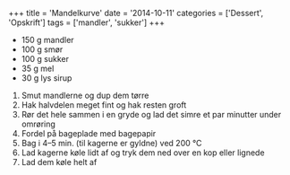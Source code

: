 +++
title = 'Mandelkurve'
date = '2014-10-11'
categories = ['Dessert', 'Opskrift']
tags = ['mandler', 'sukker']
+++

- 150 g mandler
- 100 g smør
- 100 g sukker
- 35 g mel
- 30 g lys sirup

1. Smut mandlerne og dup dem tørre
2. Hak halvdelen meget fint og hak resten groft
3. Rør det hele sammen i en gryde og lad det simre et par minutter under omrøring
4. Fordel på bageplade med bagepapir
5. Bag i 4–5 min. (til kagerne er gyldne) ved 200 °C
6. Lad kagerne køle lidt af og tryk dem ned over en kop eller lignede
7. Lad dem køle helt af
